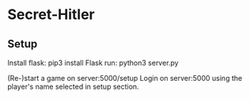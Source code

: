 # Secret-Hitler

## Setup
Install flask: pip3 install Flask
run: python3 server.py

(Re-)start a game on server:5000/setup
Login on server:5000 using the player's name selected in setup section.